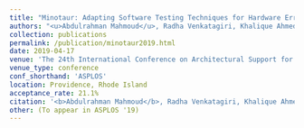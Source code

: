 ```yaml
---
title: "Minotaur: Adapting Software Testing Techniques for Hardware Errors"
authors: "<u>Abdulrahman Mahmoud</u>, Radha Venkatagiri, Khalique Ahmed, Sasa Misailovic, Darko Marinov, Christopher W. Fletcher, Sarita V. Adve"
collection: publications
permalink: /publication/minotaur2019.html
date: 2019-04-17
venue: 'The 24th International Conference on Architectural Support for Programming Languages and Operating Systems' 
venue_type: conference
conf_shorthand: 'ASPLOS'
location: Providence, Rhode Island 
acceptance_rate: 21.1%
citation: '<b>Abdulrahman Mahmoud</b>, Radha Venkatagiri, Khalique Ahmed, Sasa Misailovic, Darko Marinov, Christopher W. Fletcher, and Sarita Adve. 2018. &quot;Minotaur: Adapting Software Testing Techniques for Hardware Errors,&quot; <i>2018 24th ACM International Conference on Architecture Support for Programming Languages and Operatin Systems (ASPLOS)</i>, Providence, Rhode Island, USA, 2018.'
other: (To appear in ASPLOS '19) 
---
```

